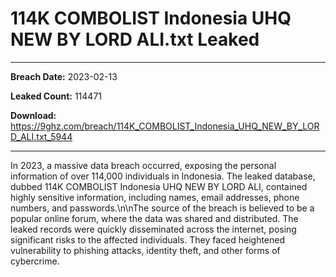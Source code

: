 # 114K COMBOLIST Indonesia UHQ NEW BY LORD ALI.txt Leaked

------------
**Breach Date:** 2023-02-13

**Leaked Count:** 114471

**Download:** https://9ghz.com/breach/114K_COMBOLIST_Indonesia_UHQ_NEW_BY_LORD_ALI.txt_5944

------------
In 2023, a massive data breach occurred, exposing the personal information of over 114,000 individuals in Indonesia. The leaked database, dubbed 114K COMBOLIST Indonesia UHQ NEW BY LORD ALI, contained highly sensitive information, including names, email addresses, phone numbers, and passwords.\n\nThe source of the breach is believed to be a popular online forum, where the data was shared and distributed. The leaked records were quickly disseminated across the internet, posing significant risks to the affected individuals. They faced heightened vulnerability to phishing attacks, identity theft, and other forms of cybercrime.
